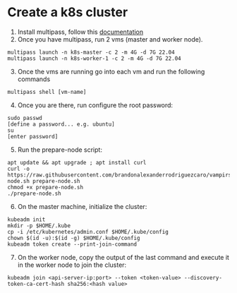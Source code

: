 # Create a k8s cluster

1. Install multipass, follow this [documentation](https://multipass.run/docs/install-multipass)
1. Once you have multipass, run 2 vms (master and worker node).
```shell
multipass launch -n k8s-master -c 2 -m 4G -d 7G 22.04
multipass launch -n k8s-worker-1 -c 2 -m 4G -d 7G 22.04
```
3. Once the vms are running go into each vm and run the following commands
```shell
multipass shell [vm-name]
```
4. Once you are there, run configure the root password:
```shell
sudo passwd
[define a password... e.g. ubuntu]
su
[enter password]
```
5. Run the prepare-node script:
```shell
apt update && apt upgrade ; apt install curl
curl -o https://raw.githubusercontent.com/brandonalexanderrodriguezcaro/vampirs/refs/heads/main/prepare-node.sh prepare-node.sh
chmod +x prepare-node.sh 
./prepare-node.sh 
```
6. On the master machine, initialize the cluster:
```shell
kubeadm init
mkdir -p $HOME/.kube
cp -i /etc/kubernetes/admin.conf $HOME/.kube/config
chown $(id -u):$(id -g) $HOME/.kube/config
kubeadm token create --print-join-command
```
7. On the worker node, copy the output of the last command and execute it in the worker node to join the cluster:
```shell
kubeadm join <api-server-ip:port> --token <token-value> --discovery-token-ca-cert-hash sha256:<hash value>
```


